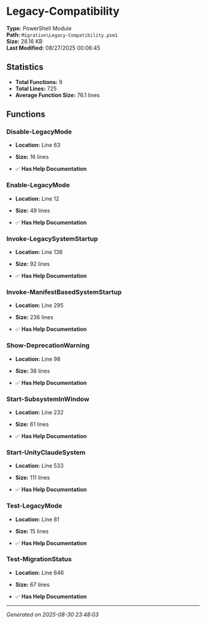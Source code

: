 # Legacy-Compatibility

**Type:** PowerShell Module  
**Path:** `Migration\Legacy-Compatibility.psm1`  
**Size:** 28.16 KB  
**Last Modified:** 08/27/2025 00:06:45  

## Statistics

- **Total Functions:** 9
- **Total Lines:** 725
- **Average Function Size:** 76.1 lines

## Functions


### Disable-LegacyMode

- **Location:** Line 63
- **Size:** 16 lines

- ✅ **Has Help Documentation** 
### Enable-LegacyMode

- **Location:** Line 12
- **Size:** 49 lines

- ✅ **Has Help Documentation** 
### Invoke-LegacySystemStartup

- **Location:** Line 138
- **Size:** 92 lines

- ✅ **Has Help Documentation** 
### Invoke-ManifestBasedSystemStartup

- **Location:** Line 295
- **Size:** 236 lines

- ✅ **Has Help Documentation** 
### Show-DeprecationWarning

- **Location:** Line 98
- **Size:** 38 lines

- ✅ **Has Help Documentation** 
### Start-SubsystemInWindow

- **Location:** Line 232
- **Size:** 61 lines

- ✅ **Has Help Documentation** 
### Start-UnityClaudeSystem

- **Location:** Line 533
- **Size:** 111 lines

- ✅ **Has Help Documentation** 
### Test-LegacyMode

- **Location:** Line 81
- **Size:** 15 lines

- ✅ **Has Help Documentation** 
### Test-MigrationStatus

- **Location:** Line 646
- **Size:** 67 lines

- ✅ **Has Help Documentation**

---
*Generated on 2025-08-30 23:48:03*
